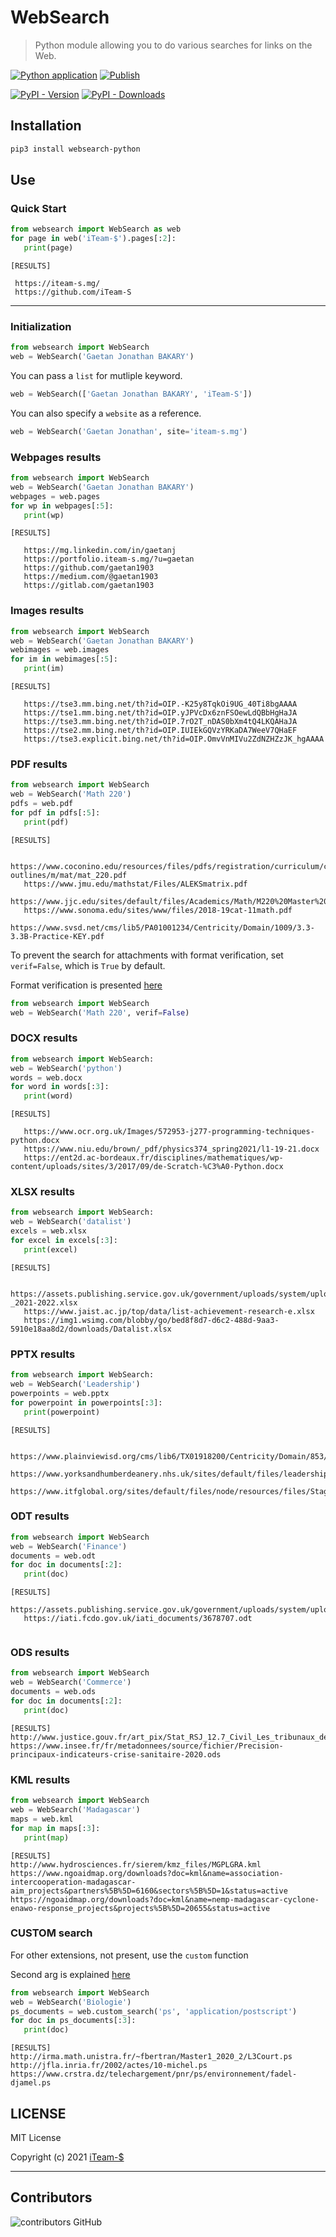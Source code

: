 # WebSearch

> Python module allowing you to do various searches for links on the Web.


[![Python application](https://github.com/iTeam-S/WebSearch/actions/workflows/python-test.yml/badge.svg)](https://github.com/iTeam-S/WebSearch/actions/workflows/python-test.yml)
[![Publish](https://github.com/iTeam-S/WebSearch/actions/workflows/pip-upload.yml/badge.svg)](https://github.com/iTeam-S/WebSearch/actions/workflows/pip-upload.yml)

[![PyPI - Version](https://img.shields.io/pypi/v/websearch-python?style=for-the-badge)](https://pypi.org/project/websearch-python/)
[![PyPI - Downloads](https://img.shields.io/pypi/dm/websearch-python?label=DOWNLOADS&style=for-the-badge)](https://pypi.org/project/websearch-python/)



## Installation

```sh
pip3 install websearch-python
```

## Use

### Quick Start

```python
from websearch import WebSearch as web
for page in web('iTeam-$').pages[:2]:
   print(page)
```

```
[RESULTS]

 https://iteam-s.mg/
 https://github.com/iTeam-S
```
__________________________

### Initialization

```python
from websearch import WebSearch
web = WebSearch('Gaetan Jonathan BAKARY')
```
You can pass a `list` for mutliple keyword.

```python
web = WebSearch(['Gaetan Jonathan BAKARY', 'iTeam-S'])
```
You can also specify a `website` as a reference.

```python
web = WebSearch('Gaetan Jonathan', site='iteam-s.mg')
```


### Webpages results

```python
from websearch import WebSearch
web = WebSearch('Gaetan Jonathan BAKARY')
webpages = web.pages
for wp in webpages[:5]:
   print(wp)
```

```
[RESULTS]

   https://mg.linkedin.com/in/gaetanj
   https://portfolio.iteam-s.mg/?u=gaetan
   https://github.com/gaetan1903
   https://medium.com/@gaetan1903
   https://gitlab.com/gaetan1903
```


### Images results

```python
from websearch import WebSearch
web = WebSearch('Gaetan Jonathan BAKARY')
webimages = web.images
for im in webimages[:5]:
   print(im)
```

```
[RESULTS]

   https://tse3.mm.bing.net/th?id=OIP.-K25y8TqkOi9UG_40Ti8bgAAAA
   https://tse1.mm.bing.net/th?id=OIP.yJPVcDx6znFSOewLdQBbHgHaJA
   https://tse3.mm.bing.net/th?id=OIP.7rO2T_nDAS0bXm4tQ4LKQAHaJA
   https://tse2.mm.bing.net/th?id=OIP.IUIEkGQVzYRKaDA7WeeV7QHaEF
   https://tse3.explicit.bing.net/th?id=OIP.OmvVnMIVu2ZdNZHZzJK_hgAAAA
```


### PDF results

```python
from websearch import WebSearch
web = WebSearch('Math 220')
pdfs = web.pdf
for pdf in pdfs[:5]:
   print(pdf)
```

```
[RESULTS]

   https://www.coconino.edu/resources/files/pdfs/registration/curriculum/course-outlines/m/mat/mat_220.pdf
   https://www.jmu.edu/mathstat/Files/ALEKSmatrix.pdf
   https://www.jjc.edu/sites/default/files/Academics/Math/M220%20Master%20Syllabus%20SP18.pdf
   https://www.sonoma.edu/sites/www/files/2018-19cat-11math.pdf
   https://www.svsd.net/cms/lib5/PA01001234/Centricity/Domain/1009/3.3-3.3B-Practice-KEY.pdf
```

To prevent the search for attachments with format verification, set `verif=False`, which is `True` by default.

Format verification is presented [here](https://github.com/iTeam-S/WebSearch/pull/4)

```python
from websearch import WebSearch
web = WebSearch('Math 220', verif=False)
```


### DOCX results
```python
from websearch import WebSearch:
web = WebSearch('python')
words = web.docx
for word in words[:3]:
   print(word)
```

```
[RESULTS]

   https://www.ocr.org.uk/Images/572953-j277-programming-techniques-python.docx
   https://www.niu.edu/brown/_pdf/physics374_spring2021/l1-19-21.docx
   https://ent2d.ac-bordeaux.fr/disciplines/mathematiques/wp-content/uploads/sites/3/2017/09/de-Scratch-%C3%A0-Python.docx
```


### XLSX results
```python
from websearch import WebSearch:
web = WebSearch('datalist')
excels = web.xlsx
for excel in excels[:3]:
   print(excel)
```

```
[RESULTS]

   https://assets.publishing.service.gov.uk/government/uploads/system/uploads/attachment_data/file/979255/Detailed_Single_Data_List_-_2021-2022.xlsx
   https://www.jaist.ac.jp/top/data/list-achievement-research-e.xlsx
   https://img1.wsimg.com/blobby/go/bed8f8d7-d6c2-488d-9aa3-5910e18aa8d2/downloads/Datalist.xlsx
```


### PPTX results
```python
from websearch import WebSearch:
web = WebSearch('Leadership')
powerpoints = web.pptx
for powerpoint in powerpoints[:3]:
   print(powerpoint)
```

```
[RESULTS]

   https://www.plainviewisd.org/cms/lib6/TX01918200/Centricity/Domain/853/Leadership%20Behav.%20Styles.pptx
   https://www.yorksandhumberdeanery.nhs.uk/sites/default/files/leadership_activity_and_msf.pptx
   https://www.itfglobal.org/sites/default/files/node/resources/files/Stage%203.1%20Powerpoint.pptx
```


### ODT results
```python
from websearch import WebSearch
web = WebSearch('Finance')
documents = web.odt
for doc in documents[:2]:
   print(doc)
```

```
[RESULTS]
   https://assets.publishing.service.gov.uk/government/uploads/system/uploads/attachment_data/file/970748/Green_Finance_Report.odt
   https://iati.fcdo.gov.uk/iati_documents/3678707.odt
  
```

### ODS results
```python
from websearch import WebSearch
web = WebSearch('Commerce')
documents = web.ods
for doc in documents[:2]:
   print(doc)
```

```
[RESULTS]
http://www.justice.gouv.fr/art_pix/Stat_RSJ_12.7_Civil_Les_tribunaux_de_commerce.ods
https://www.insee.fr/fr/metadonnees/source/fichier/Precision-principaux-indicateurs-crise-sanitaire-2020.ods
```

### KML results
```python
from websearch import WebSearch
web = WebSearch('Madagascar')
maps = web.kml
for map in maps[:3]:
   print(map)
```

```
[RESULTS]
http://www.hydrosciences.fr/sierem/kmz_files/MGPLGRA.kml
https://www.ngoaidmap.org/downloads?doc=kml&name=association-intercooperation-madagascar-aim_projects&partners%5B%5D=6160&sectors%5B%5D=1&status=active
https://ngoaidmap.org/downloads?doc=kml&name=nemp-madagascar-cyclone-enawo-response_projects&projects%5B%5D=20655&status=active
```

### CUSTOM search

For other extensions, not present, use the `custom` function

Second arg is explained [here](https://github.com/WebSearh/pull/4)

```python
from websearch import WebSearch
web = WebSearch('Biologie')
ps_documents = web.custom_search('ps', 'application/postscript')
for doc in ps_documents[:3]:
   print(doc)
```

```
[RESULTS]
http://irma.math.unistra.fr/~fbertran/Master1_2020_2/L3Court.ps
http://jfla.inria.fr/2002/actes/10-michel.ps
https://www.crstra.dz/telechargement/pnr/ps/environnement/fadel-djamel.ps
```

## LICENSE

MIT License

Copyright (c) 2021 [iTeam-$](https://iteam-s.mg)


___________________________________________________________________
   
 ## Contributors
![contributors GitHub](https://contrib.rocks/image?repo=iTeam-S/WebSearch)

